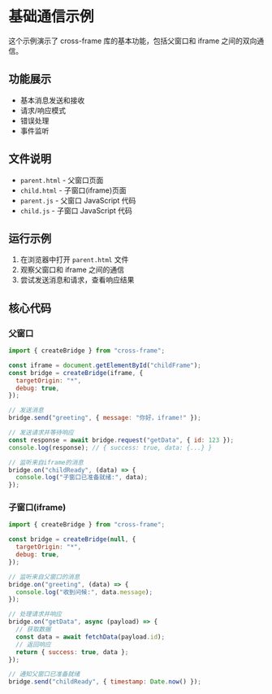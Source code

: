 # 基础通信示例

这个示例演示了 cross-frame 库的基本功能，包括父窗口和 iframe 之间的双向通信。

## 功能展示

- 基本消息发送和接收
- 请求/响应模式
- 错误处理
- 事件监听

## 文件说明

- `parent.html` - 父窗口页面
- `child.html` - 子窗口(iframe)页面
- `parent.js` - 父窗口 JavaScript 代码
- `child.js` - 子窗口 JavaScript 代码

## 运行示例

1. 在浏览器中打开 `parent.html` 文件
2. 观察父窗口和 iframe 之间的通信
3. 尝试发送消息和请求，查看响应结果

## 核心代码

### 父窗口

```javascript
import { createBridge } from "cross-frame";

const iframe = document.getElementById("childFrame");
const bridge = createBridge(iframe, {
  targetOrigin: "*",
  debug: true,
});

// 发送消息
bridge.send("greeting", { message: "你好，iframe!" });

// 发送请求并等待响应
const response = await bridge.request("getData", { id: 123 });
console.log(response); // { success: true, data: {...} }

// 监听来自iframe的消息
bridge.on("childReady", (data) => {
  console.log("子窗口已准备就绪:", data);
});
```

### 子窗口(iframe)

```javascript
import { createBridge } from "cross-frame";

const bridge = createBridge(null, {
  targetOrigin: "*",
  debug: true,
});

// 监听来自父窗口的消息
bridge.on("greeting", (data) => {
  console.log("收到问候:", data.message);
});

// 处理请求并响应
bridge.on("getData", async (payload) => {
  // 获取数据
  const data = await fetchData(payload.id);
  // 返回响应
  return { success: true, data };
});

// 通知父窗口已准备就绪
bridge.send("childReady", { timestamp: Date.now() });
```
